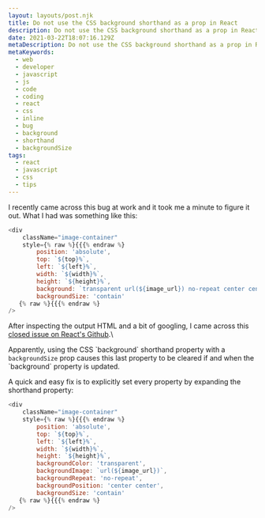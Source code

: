 ```yaml
---
layout: layouts/post.njk
title: Do not use the CSS background shorthand as a prop in React
description: Do not use the CSS background shorthand as a prop in React
date: 2021-03-22T18:07:16.129Z
metaDescription: Do not use the CSS background shorthand as a prop in React
metaKeywords:
  - web
  - developer
  - javascript
  - js
  - code
  - coding
  - react
  - css
  - inline
  - bug
  - background
  - shorthand
  - backgroundSize
tags:
  - react
  - javascript
  - css
  - tips
---
```

I recently came across this bug at work and it took me a minute to figure it out.
What I had was something like this:

```js
<div
    className="image-container"
    style={% raw %}{{{% endraw %}
        position: 'absolute',
        top: `${top}%`,
        left: `${left}%`,
        width: `${width}%`,
        height: `${height}%`,
        background: `transparent url(${image_url}) no-repeat center center`,
        backgroundSize: 'contain'
   {% raw %}{{{% endraw %}
/>
```

After inspecting the output HTML and a bit of googling, I came across this [closed issue on React's Github](https://github.com/facebook/react/issues/5030).\

Apparently, using the CSS \`background\` shorthand property with a `backgroundSize` prop causes this last property to be cleared if and when the \`background\` property is updated.

A quick and easy fix is to explicitly set every property by expanding the shorthand property:

```js
<div
    className="image-container"
    style={% raw %}{{{% endraw %}
        position: 'absolute',
        top: `${top}%`,
        left: `${left}%`,
        width: `${width}%`,
        height: `${height}%`,
        backgroundColor: 'transparent',
        backgroundImage: `url(${image_url})`,
        backgroundRepeat: 'no-repeat',
        backgroundPosition: 'center center',
        backgroundSize: 'contain'
   {% raw %}{{{% endraw %}
/>
```
